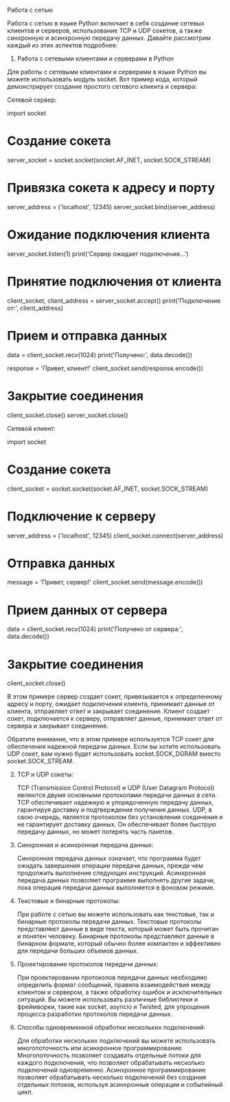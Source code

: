 Работа с сетью

Работа с сетью в языке Python включает в себя создание сетевых клиентов и серверов, использование TCP и UDP сокетов, а также синхронную и асинхронную передачу данных. Давайте рассмотрим каждый из этих аспектов подробнее:

1. Работа с сетевыми клиентами и серверами в Python

Для работы с сетевыми клиентами и серверами в языке Python вы можете использовать модуль socket. Вот пример кода, который демонстрирует создание простого сетевого клиента и сервера:

Сетевой сервер:

import socket

# Создание сокета
server_socket = socket.socket(socket.AF_INET, socket.SOCK_STREAM)

# Привязка сокета к адресу и порту
server_address = ('localhost', 12345)
server_socket.bind(server_address)

# Ожидание подключения клиента
server_socket.listen(1)
print('Сервер ожидает подключения...')

# Принятие подключения от клиента
client_socket, client_address = server_socket.accept()
print('Подключение от:', client_address)

# Прием и отправка данных
data = client_socket.recv(1024)
print('Получено:', data.decode())

response = 'Привет, клиент!'
client_socket.send(response.encode())

# Закрытие соединения
client_socket.close()
server_socket.close()


Сетевой клиент:

import socket

# Создание сокета
client_socket = socket.socket(socket.AF_INET, socket.SOCK_STREAM)

# Подключение к серверу
server_address = ('localhost', 12345)
client_socket.connect(server_address)

# Отправка данных
message = 'Привет, сервер!'
client_socket.send(message.encode())

# Прием данных от сервера
data = client_socket.recv(1024)
print('Получено от сервера:', data.decode())

# Закрытие соединения
client_socket.close()


В этом примере сервер создает сокет, привязывается к определенному адресу и порту, ожидает подключения клиента, принимает данные от клиента, отправляет ответ и закрывает соединение. Клиент создает сокет, подключается к серверу, отправляет данные, принимает ответ от сервера и закрывает соединение.

Обратите внимание, что в этом примере используется TCP сокет для обеспечения надежной передачи данных. Если вы хотите использовать UDP сокет, вам нужно будет использовать socket.SOCK_DGRAM вместо socket.SOCK_STREAM.


2. TCP и UDP сокеты:

    TCP (Transmission Control Protocol) и UDP (User Datagram Protocol) являются двумя основными протоколами передачи данных в сети.
    TCP обеспечивает надежную и упорядоченную передачу данных, гарантируя доставку и подтверждение получения данных.
    UDP, в свою очередь, является протоколом без установления соединения и не гарантирует доставку данных. Он обеспечивает более быструю передачу данных, но может потерять часть пакетов.


3. Синхронная и асинхронная передача данных:

    Синхронная передача данных означает, что программа будет ожидать завершения операции передачи данных, прежде чем продолжить выполнение следующих инструкций.
    Асинхронная передача данных позволяет программе выполнять другие задачи, пока операция передачи данных выполняется в фоновом режиме.


4. Текстовые и бинарные протоколы:

    При работе с сетью вы можете использовать как текстовые, так и бинарные протоколы передачи данных.
    Текстовые протоколы представляют данные в виде текста, который может быть прочитан и понятен человеку.
    Бинарные протоколы представляют данные в бинарном формате, который обычно более компактен и эффективен для передачи больших объемов данных.


5. Проектирование протоколов передачи данных:

    При проектировании протоколов передачи данных необходимо определить формат сообщений, правила взаимодействия между клиентом и сервером, а также обработку ошибок и исключительных ситуаций.
    Вы можете использовать различные библиотеки и фреймворки, такие как socket, asyncio и Twisted, для упрощения процесса разработки протоколов передачи данных.


6. Способы одновременной обработки нескольких подключений:

    Для обработки нескольких подключений вы можете использовать многопоточность или асинхронное программирование.
    Многопоточность позволяет создавать отдельные потоки для каждого подключения, что позволяет обрабатывать несколько подключений одновременно.
    Асинхронное программирование позволяет обрабатывать несколько подключений без создания отдельных потоков, используя асинхронные операции и событийный цикл.
